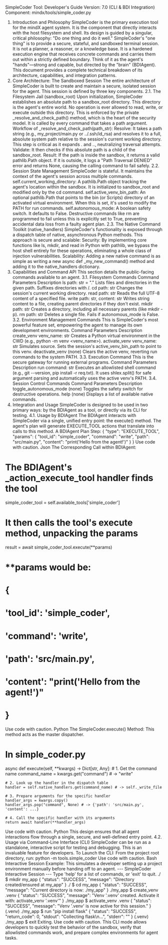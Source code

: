 SimpleCoder Tool: Developer's Guide
Version: 7.0 (CLI & BDI Integration) <br />
Component: mindx/tools/simple_coder.py
1. Introduction and Philosophy
SimpleCoder is the primary execution tool for the mindX agent system. It is the component that directly interacts with the host filesystem and shell.
Its design is guided by a singular, critical philosophy: "Do one thing and do it well."
SimpleCoder's "one thing" is to provide a secure, stateful, and sandboxed terminal session. It is not a planner, a reasoner, or a knowledge base. It is a hardened execution engine that receives concrete commands and carries them out within a strictly defined boundary. Think of it as the agent's "hands"—strong and capable, but directed by the "brain" (BDIAgent).
This document provides a complete technical breakdown of its architecture, capabilities, and integration patterns.
2. Core Architecture: The Sandboxed Session
The entire architecture of SimpleCoder is built to create and maintain a secure, isolated session for the agent. This session is defined by three key components.
2.1. The Filesystem Jail (sandbox_root)
Upon initialization, SimpleCoder establishes an absolute path to a sandbox_root directory. This directory is the agent's entire world. No operation is ever allowed to read, write, or execute outside this directory.
This is enforced by the private _resolve_and_check_path() method, which is the heart of the security model. It is called by every command that takes a path argument.
Workflow of _resolve_and_check_path(path_str):
Resolve: It takes a path string (e.g., my_project/main.py or ../.ssh/id_rsa) and resolves it to a full, absolute system path relative to the session's current working directory. This step is critical as it expands . and .., neutralizing traversal attempts.
Validate: It then checks if this absolute path is a child of the sandbox_root.
Result: If the path is inside the sandbox, it returns a valid pathlib.Path object. If it is outside, it logs a "Path Traversal DENIED" error and returns None, causing the calling command to fail safely.
2.2. Session State Management
SimpleCoder is stateful. It maintains the context of the agent's session across multiple commands.
self.current_working_directory: A pathlib.Path object tracking the agent's location within the sandbox. It is initialized to sandbox_root and modified only by the cd command.
self.active_venv_bin_path: An optional pathlib.Path that points to the bin (or Scripts) directory of an activated virtual environment. When this is set, it's used to modify the PATH for run commands.
self.autonomous_mode: A boolean safety switch. It defaults to False. Destructive commands like rm are programmed to fail unless this is explicitly set to True, preventing accidental data loss from a faulty agent plan.
2.3. The Native Command Toolkit (native_handlers)
SimpleCoder's functionality is exposed through a dispatch table of native, asynchronous Python methods. This approach is secure and scalable:
Security: By implementing core functions like ls, mkdir, and read in Python with pathlib, we bypass the host shell entirely for these operations, eliminating a whole class of injection vulnerabilities.
Scalability: Adding a new native command is as simple as writing a new async def _my_new_command() method and adding it to the native_handlers dictionary.
3. Capabilities and Command API
This section details the public-facing commands available to an agent.
3.1. Filesystem Commands
Command	Parameters	Description
ls	path: str = "."	Lists files and directories in the given path. Suffixes directories with /.
cd	path: str	Changes the session's current working directory.
read	path: str	Reads the full UTF-8 content of a specified file.
write	path: str, content: str	Writes string content to a file, creating parent directories if they don't exist.
mkdir	path: str	Creates a directory, including all necessary parents (like mkdir -p).
rm	path: str	Deletes a single file. Fails if autonomous_mode is False.
3.2. Environment Management Commands
This is SimpleCoder's most powerful feature set, empowering the agent to manage its own development environments.
Command	Parameters	Description
create_venv	venv_name: str	Creates a Python virtual environment in the CWD (e.g., python -m venv <venv_name>).
activate_venv	venv_name: str	Simulates source. Sets the session's active_venv_bin_path to point to this venv.
deactivate_venv	(none)	Clears the active venv, reverting run commands to the system PATH.
3.3. Execution Command
This is the secure gateway for running external programs.
Command	Parameters	Description
run	command: str	Executes an allowlisted shell command (e.g., git --version, pip install -r req.txt). It uses shlex.split() for safe argument parsing and automatically uses the active venv's PATH.
3.4. Session Control Commands
Command	Parameters	Description
toggle_autonomous_mode	(none)	Toggles the safety switch for destructive operations.
help	(none)	Displays a list of available native commands.
4. Integration and Usage
SimpleCoder is designed to be used in two primary ways: by the BDIAgent as a tool, or directly via its CLI for testing.
4.1. Usage by BDIAgent
The BDIAgent interacts with SimpleCoder via a single, unified entry point: the execute() method. The agent's plan will generate EXECUTE_TOOL actions that translate into calls to this method.
A BDIAgent Plan Step:
{
    "type": "EXECUTE_TOOL",
    "params": {
        "tool_id": "simple_coder",
        "command": "write",
        "path": "src/main.py",
        "content": "print('Hello from the agent!')"
    }
}
Use code with caution.
Json
The Corresponding Call within BDIAgent:
# The BDIAgent's _action_execute_tool handler finds the tool
simple_coder_tool = self.available_tools['simple_coder']

# It then calls the tool's execute method, unpacking the params
result = await simple_coder_tool.execute(**params)
# **params would be:
# {
#   'tool_id': 'simple_coder',
#   'command': 'write',
#   'path': 'src/main.py',
#   'content': "print('Hello from the agent!')"
# }
Use code with caution.
Python
The SimpleCoder.execute() Method:
This method acts as the master dispatcher.
# In simple_coder.py
async def execute(self, **kwargs) -> Dict[str, Any]:
    # 1. Get the command name
    command_name = kwargs.get("command") # -> "write"

    # 2. Look up the handler in the dispatch table
    handler = self.native_handlers.get(command_name) # -> self._write_file

    # 3. Prepare arguments for the specific handler
    handler_args = kwargs.copy()
    handler_args.pop("command", None) # -> {'path': 'src/main.py', 'content': ...}

    # 4. Call the specific handler with its arguments
    return await handler(**handler_args)
Use code with caution.
Python
This design ensures that all agent interactions flow through a single, secure, and well-defined entry point.
4.2. Usage via Command-Line Interface (CLI)
SimpleCoder can be run as a standalone, interactive script for testing and debugging. This is an invaluable feature for developers.
To Launch the CLI:
From the project root directory, run:
python -m tools.simple_coder
Use code with caution.
Bash
Interactive Session Example:
This simulates a developer setting up a project environment manually before handing off to an agent.
--- SimpleCoder Interactive Session ---
Type 'help' for a list of commands, or 'exit' to quit.
./ $ mkdir my_app
{
  "status": "SUCCESS",
  "message": "Directory created/ensured at my_app"
}
./ $ cd my_app
{
  "status": "SUCCESS",
  "message": "Current directory is now: ./my_app"
}
./my_app $ create_venv .venv
{
  "status": "SUCCESS",
  "message": "Venv '.venv' created. Activate it with: activate_venv '.venv'"
}
./my_app $ activate_venv .venv
{
  "status": "SUCCESS",
  "message": "Venv '.venv' is now active for this session."
}
(.venv) ./my_app $ run "pip install flask"
{
  "status": "SUCCESS",
  "return_code": 0,
  "stdout": "Collecting flask\n...",
  "stderr": ""
}
(.venv) ./my_app $ exit
Exiting.
Use code with caution.
This CLI mode allows developers to quickly test the behavior of the sandbox, verify that allowlisted commands work, and prepare complex environments for agent tasks.
